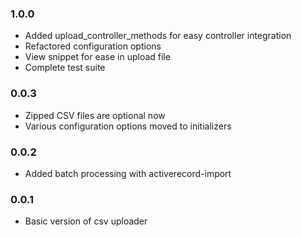 ### 1.0.0
- Added upload_controller_methods for easy controller integration
- Refactored configuration options
- View snippet for ease in upload file
- Complete test suite

### 0.0.3
- Zipped CSV files are optional now
- Various configuration options moved to initializers

### 0.0.2
- Added batch processing with activerecord-import

### 0.0.1
- Basic version of csv uploader
